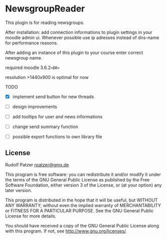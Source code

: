 # NewsgroupReader #

This plugin is for reading newsgroups.

After installation:
add connection informations to plugin settings in your moodle
admin ui. Whenever possible use ip adresses instead of dns-name for performance
reasons.

After adding an instance of this plugin to your course enter correct newsgroup
name.

required moodle 3.6.2`<BR>`

resolution >1440x900 is optimal for now

TODO
* [X]  implement send button for new threads
* [ ]  design improvements
* [ ]  add tooltips for user and news informations
* [ ]  change send summary function
* [ ]  possible export functions to own library file



## License ##

Rudolf Patzer <rpatzer@gmx.de>

This program is free software: you can redistribute it and/or modify it under
the terms of the GNU General Public License as published by the Free Software
Foundation, either version 3 of the License, or (at your option) any later
version.

This program is distributed in the hope that it will be useful, but WITHOUT ANY
WARRANTY; without even the implied warranty of MERCHANTABILITY or FITNESS FOR A
PARTICULAR PURPOSE.  See the GNU General Public License for more details.

You should have received a copy of the GNU General Public License along with
this program.  If not, see <http://www.gnu.org/licenses/>.
